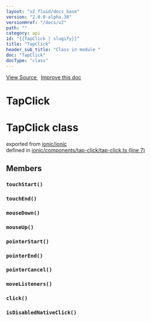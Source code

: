 ```yaml
---
layout: "v2_fluid/docs_base"
version: "2.0.0-alpha.38"
versionHref: "/docs/v2"
path: ""
category: api
id: "{{TapClick | slugify}}"
title: "TapClick"
header_sub_title: "Class in module "
doc: "TapClick"
docType: "class"
---
```



<div class="improve-docs">
  <a href='http://github.com/driftyco/ionic2/tree/master/ionic/components/tap-click/tap-click.ts#L6'>
    View Source
  </a>
  &nbsp;
  <a href='http://github.com/driftyco/ionic2/edit/master/ionic/components/tap-click/tap-click.ts#L6'>
    Improve this doc
  </a>
</div>




<h1 class="api-title">

  TapClick



</h1>







<h1 class="class export">TapClick <span class="type">class</span></h1>
<p class="module">exported from <a href='undefined'>ionic/ionic</a><br/>
defined in <a href="https://github.com/driftyco/ionic2/tree/master/ionic/components/tap-click/tap-click.ts#L7-L166">ionic/components/tap-click/tap-click.ts (line 7)</a>
</p>
<h2>Members</h2>

<div id="touchStart"></div>
<h3>
  <code>touchStart()</code>

</h3>












<div id="touchEnd"></div>
<h3>
  <code>touchEnd()</code>

</h3>












<div id="mouseDown"></div>
<h3>
  <code>mouseDown()</code>

</h3>












<div id="mouseUp"></div>
<h3>
  <code>mouseUp()</code>

</h3>












<div id="pointerStart"></div>
<h3>
  <code>pointerStart()</code>

</h3>












<div id="pointerEnd"></div>
<h3>
  <code>pointerEnd()</code>

</h3>












<div id="pointerCancel"></div>
<h3>
  <code>pointerCancel()</code>

</h3>












<div id="moveListeners"></div>
<h3>
  <code>moveListeners()</code>

</h3>












<div id="click"></div>
<h3>
  <code>click()</code>

</h3>












<div id="isDisabledNativeClick"></div>
<h3>
  <code>isDisabledNativeClick()</code>

</h3>












